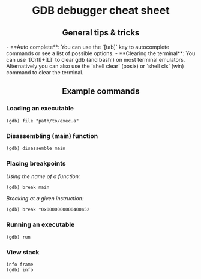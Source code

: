 <h1 align="center">GDB debugger cheat sheet</h1>

<h2 align="center"> General tips & tricks </h2>
- **Auto complete**: You can use the `[tab]` key to autocomplete commands or see a list of possible options.
- **Clearing the terminal**: You can use `[Crtl]+[L]` to clear gdb (and bash!) on most terminal emulators. Alternatively you can also use the `shell clear` (posix) or `shell cls` (win) command to clear the terminal.

<h2 align="center"> Example commands </h2>

### Loading an executable

```
(gdb) file "path/to/exec.a"
```

### Disassembling (main) function

```
(gdb) disassemble main
```

### Placing breakpoints
*Using the name of a function:*
```
(gdb) break main
```
*Breaking at a given instruction:*
```
(gdb) break *0x0000000000400452
```

### Running an executable

```
(gdb) run
```


### View stack
```
info frame
(gdb) info
```
